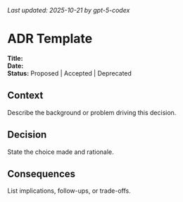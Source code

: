 _Last updated: 2025-10-21 by gpt-5-codex_

# ADR Template

**Title:**  
**Date:**  
**Status:** Proposed | Accepted | Deprecated  

## Context

Describe the background or problem driving this decision.

## Decision

State the choice made and rationale.

## Consequences

List implications, follow-ups, or trade-offs.
